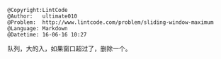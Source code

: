 ```
@Copyright:LintCode
@Author:   ultimate010
@Problem:  http://www.lintcode.com/problem/sliding-window-maximum
@Language: Markdown
@Datetime: 16-06-16 10:27
```

队列，大的入，如果窗口超过了，删除一个。